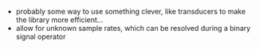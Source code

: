 - probably some way to use something clever, like transducers to make the library more efficient...
- allow for unknown sample rates, which can be resolved during
a binary signal operator